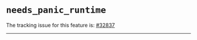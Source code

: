 # `needs_panic_runtime`

The tracking issue for this feature is: [#32837]

[#32837]: https://github.com/rust-lang/rust/issues/32837

------------------------



